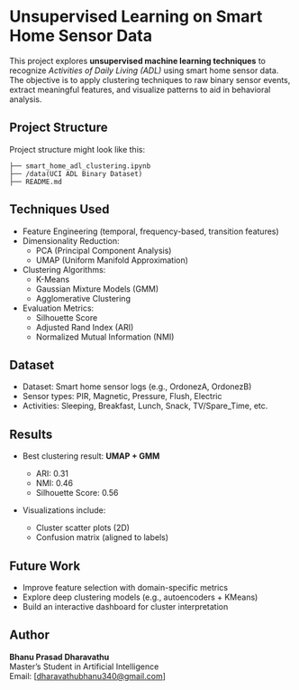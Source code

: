  Unsupervised Learning on Smart Home Sensor Data
=============================================================

This project explores **unsupervised machine learning techniques** to recognize *Activities of Daily Living (ADL)* using smart home sensor data. The objective is to apply clustering techniques to raw binary sensor events, extract meaningful features, and visualize patterns to aid in behavioral analysis.

 Project Structure
--------------------
Project structure might look like this:

    ├── smart_home_adl_clustering.ipynb   
    ├── /data(UCI ADL Binary Dataset)                     
    ├── README.md                    

Techniques Used
-------------------

- Feature Engineering (temporal, frequency-based, transition features)
- Dimensionality Reduction:
  - PCA (Principal Component Analysis)
  - UMAP (Uniform Manifold Approximation)
- Clustering Algorithms:
  - K-Means
  - Gaussian Mixture Models (GMM)
  - Agglomerative Clustering
- Evaluation Metrics:
  - Silhouette Score
  - Adjusted Rand Index (ARI)
  - Normalized Mutual Information (NMI)



 Dataset
----------

- Dataset: Smart home sensor logs (e.g., OrdonezA, OrdonezB)
- Sensor types: PIR, Magnetic, Pressure, Flush, Electric
- Activities: Sleeping, Breakfast, Lunch, Snack, TV/Spare_Time, etc.



Results
----------

- Best clustering result: **UMAP + GMM**
    - ARI: 0.31
    - NMI: 0.46
    - Silhouette Score: 0.56

- Visualizations include:
    - Cluster scatter plots (2D)
    - Confusion matrix (aligned to labels)

Future Work
--------------

- Improve feature selection with domain-specific metrics  
- Explore deep clustering models (e.g., autoencoders + KMeans)  
- Build an interactive dashboard for cluster interpretation

 Author
---------

**Bhanu Prasad Dharavathu**  
Master’s Student in Artificial Intelligence  
Email: [dharavathubhanu340@gmail.com]

